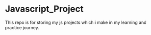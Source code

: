 # Javascript_Project
This repo is for storing my js projects which i make in my learning and practice journey.
